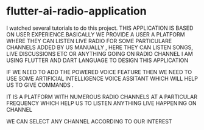 # flutter-ai-radio-application
I watched several tutorials to do this project.
THIS APPLICATION IS BASED ON USER EXPERIENCE.BASICALLY WE PROVIDE A USER A PLATFORM WHERE THEY CAN LISTEN LIVE RADIO FOR SOME PARTICULARE CHANNELS ADDED BY US MANUALLY , HERE THEY CAN LISTEN SONGS, LIVE DISCUSSIONS ETC OR ANYTHING GOING ON RADIO CHANNEL​
I AM USING FLUTTER AND DART LANGUAGE TO DESIGN  THIS APPLICATION​

IF WE NEED TO ADD THE POWERED VOICE FEATURE THEN WE NEED TO USE SOME ARTIFICIAL INTELLIGENCE VOICE ASSITANT WHICH WILL HELP US TO GIVE COMMANDS .​

IT IS A PLATFORM WITH NUMEROUS RADIO CHANNELS AT A PARTICULAR FREQUENCY WHICH HELP US TO LISTEN ANYTHING LIVE HAPPENING ON CHANNEL​

WE CAN SELECT ANY CHANNEL ACCORDING TO OUR INTEREST

